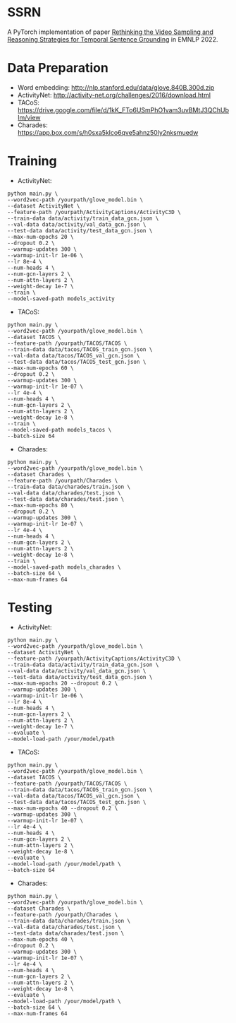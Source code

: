 # SSRN
A PyTorch implementation of paper [Rethinking the Video Sampling and Reasoning Strategies for Temporal Sentence Grounding](https://arxiv.org/pdf/2301.00514.pdf) in EMNLP 2022.

# Data Preparation
- Word embedding: http://nlp.stanford.edu/data/glove.840B.300d.zip
- ActivityNet: http://activity-net.org/challenges/2016/download.html
- TACoS: https://drive.google.com/file/d/1kK_FTo6USmPhO1vam3uvBMtJ3QChUblm/view
- Charades: https://app.box.com/s/h0sxa5klco6qve5ahnz50ly2nksmuedw

# Training
- ActivityNet: 
```
python main.py \
--word2vec-path /yourpath/glove_model.bin \
--dataset ActivityNet \
--feature-path /yourpath/ActivityCaptions/ActivityC3D \
--train-data data/activity/train_data_gcn.json \
--val-data data/activity/val_data_gcn.json \
--test-data data/activity/test_data_gcn.json \
--max-num-epochs 20 \
--dropout 0.2 \
--warmup-updates 300 \
--warmup-init-lr 1e-06 \
--lr 8e-4 \
--num-heads 4 \
--num-gcn-layers 2 \
--num-attn-layers 2 \
--weight-decay 1e-7 \
--train \
--model-saved-path models_activity
```
- TACoS: 
```
python main.py \
--word2vec-path /yourpath/glove_model.bin \
--dataset TACOS \
--feature-path /yourpath/TACOS/TACOS \
--train-data data/tacos/TACOS_train_gcn.json \
--val-data data/tacos/TACOS_val_gcn.json \
--test-data data/tacos/TACOS_test_gcn.json \
--max-num-epochs 60 \
--dropout 0.2 \
--warmup-updates 300 \
--warmup-init-lr 1e-07 \
--lr 4e-4 \
--num-heads 4 \
--num-gcn-layers 2 \
--num-attn-layers 2 \
--weight-decay 1e-8 \
--train \
--model-saved-path models_tacos \
--batch-size 64
```
- Charades: 
```
python main.py \
--word2vec-path /yourpath/glove_model.bin \
--dataset Charades \
--feature-path /yourpath/Charades \
--train-data data/charades/train.json \
--val-data data/charades/test.json \
--test-data data/charades/test.json \
--max-num-epochs 80 \
--dropout 0.2 \
--warmup-updates 300 \
--warmup-init-lr 1e-07 \
--lr 4e-4 \
--num-heads 4 \
--num-gcn-layers 2 \
--num-attn-layers 2 \
--weight-decay 1e-8 \
--train \
--model-saved-path models_charades \
--batch-size 64 \
--max-num-frames 64
```
# Testing
- ActivityNet: 
```
python main.py \
--word2vec-path /yourpath/glove_model.bin \
--dataset ActivityNet \
--feature-path /yourpath/ActivityCaptions/ActivityC3D \
--train-data data/activity/train_data_gcn.json \
--val-data data/activity/val_data_gcn.json \
--test-data data/activity/test_data_gcn.json \
--max-num-epochs 20 --dropout 0.2 \
--warmup-updates 300 \
--warmup-init-lr 1e-06 \
--lr 8e-4 \
--num-heads 4 \
--num-gcn-layers 2 \
--num-attn-layers 2 \
--weight-decay 1e-7 \
--evaluate \
--model-load-path /your/model/path
```
- TACoS: 
```
python main.py \
--word2vec-path /yourpath/glove_model.bin \
--dataset TACOS \
--feature-path /yourpath/TACOS/TACOS \
--train-data data/tacos/TACOS_train_gcn.json \
--val-data data/tacos/TACOS_val_gcn.json \
--test-data data/tacos/TACOS_test_gcn.json \
--max-num-epochs 40 --dropout 0.2 \
--warmup-updates 300 \
--warmup-init-lr 1e-07 \
--lr 4e-4 \
--num-heads 4 \
--num-gcn-layers 2 \
--num-attn-layers 2 \
--weight-decay 1e-8 \
--evaluate \
--model-load-path /your/model/path \
--batch-size 64
```
- Charades: 
```
python main.py \
--word2vec-path /yourpath/glove_model.bin \
--dataset Charades \
--feature-path /yourpath/Charades \
--train-data data/charades/train.json \
--val-data data/charades/test.json \
--test-data data/charades/test.json \
--max-num-epochs 40 \
--dropout 0.2 \
--warmup-updates 300 \
--warmup-init-lr 1e-07 \
--lr 4e-4 \
--num-heads 4 \
--num-gcn-layers 2 \
--num-attn-layers 2 \
--weight-decay 1e-8 \
--evaluate \
--model-load-path /your/model/path \
--batch-size 64 \
--max-num-frames 64
```
